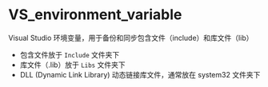 # VS_environment_variable
Visual Studio 环境变量，用于备份和同步包含文件（include）和库文件（lib）

- 包含文件放于 `Include` 文件夹下
- 库文件（.lib）放于 `Libs` 文件夹下
- DLL (Dynamic Link Library) 动态链接库文件，通常放在 system32 文件夹下